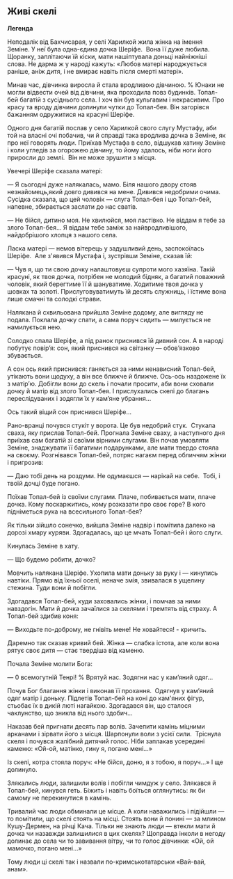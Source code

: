 ## Живі скелі

__Легенда__

Неподалік від Бахчисарая, у селі Харилкой жила жінка на імення Земіне.
У неї була одна-єдина дочка Шеріфе.
 Вона її дуже любила.
Щоранку, заплітаючи їй кіски, мати нашіптувала доньці найніжніші слова.
Не дарма ж у народі кажуть: «Любов матері народжується раніше, аніж дитя, і не вмирає навіть після смерті матері».

Минав час, дівчинка виросла й стала вродливою дівчиною.
% Юнаки не могли відвести очей від дівчини, яка проходила повз будинків.
Топал-бей багатій з сусіднього села.
І хоч він був кульгавим і некрасивим.
Про красу та вроду дівчини долинули чутки до Топал-бея.
Він загорівся бажанням одружитися на красуні Шеріфе.

Одного дня багатій послав у село Харилкой свого слугу Мустафу, аби той на власні очі побачив, чи й справді така вродлива дочка в Земіне, як про неї говорять люди.
Приїхав Мустафа в село, відшукав хатину Земіне і коли угледів за огорожею дівчину, то йому здалось, ніби ноги його приросли до землі.
 Він не може зрушити з місця.

Увечері Шеріфе сказала матері:

— Я сьогодні дуже налякалась, мамо.
Біля нашого двору стояв незнайомець,який довго дивився на мене.
Дивився недобрими очима.
Сусідка сказала, що цей чоловік — слуга Топал-бея і що Топал-бей, напевне, збирається заслати до нас сватів.

— Не бійся, дитино моя.
Не хвилюйся, моя ластівко.
Не віддам я тебе за злого Топал-бея...
Я віддам тебе заміж за найвродливішого, найдобрішого хлопця з нашого села.

Ласка матері — немов вітерець у задушливий день, заспокоїлась Шеріфе.
 Але з'явився Мустафа і, зустрівши Земіне, сказав їй:

— Чув я, що ти свою дочку налаштовуєш супроти мого хазяїна.
Такій красуні, як твоя дочка, потрібен не молодий бідняк, а багатий поважний чоловік, який берегтиме її й шануватиме.
Ходитиме твоя дочка у шовках та золоті.
Прислуговуватимуть їй десять служниць, і їстиме вона лише смачні та солодкі страви.

Налякана й схвильована прийшла Земіне додому, але вигляду не подала. Поклала дочку спати, а сама поруч сидить — милується не намилується нею.

Солодко спала Шеріфе, а під ранок приснився їй дивний сон.
А в народі побутує повір’я: сон, який приснився на світанку — обов’язково збувається.

А сон ось який приснився: ганяється за ними ненависний Топал-бей, утікають вони щодуху, а він все ближче й ближче.
Ось-ось наздожене їх з матір’ю.
Добігли вони до скель і почали просити, аби вони сховали дочку й матір від злого Топал-бея.
І прислухались скелі до благань переслідуваних і зодягли їх у кам’яне убрання...

Ось такий віщий сон приснився Шеріфе...

Рано-вранці почувся стукіт у ворота.
Це був недобрий стук.
 Стукала сваха, яку прислав Топал-бей.
Прогнала Земіне сваху, а наступного дня приїхав сам багатій зі своїми вірними слугами.
Він почав умовляти Земіне, знаджувати її багатими подарунками, але мати твердо стояла на своєму.
Розгнівався Топал-бей, потряс нагаєм перед обличчям жінки і пригрозив:

— Даю тобі день на роздуми. Не одумаєшся — нарікай на себе.
 Тобі, і твоїй дочці буде погано.

Поїхав Топал-бей із своїми слугами.
Плаче, побивається мати, плаче дочка.
Кому поскаржитись, кому розказати про своє горе?
В кого підніметься рука на всесильного Топал-бея?

Як тільки зійшло сонечко, вийшла Земіне надвір і помітила далеко на дорозі хмару куряви.
Здогадалась, що це мчать Топал-бей і його слуги.

Кинулась Земіне в хату.

— Що будемо робити, дочко?

Мовчить налякана Шеріфе.
Ухопила мати доньку за руку і — кинулись навтіки.
Прямо від їхньої оселі, неначе змія, звивалася в ущелину стежина.
Туди вони й побігли.

Здогадався Топал-бей, куди заховались жінки, і помчав за ними навздогін.
Мати й дочка зачаїлися за скелями і тремтять від страху.
А Топал-бей здибив коня:

— Виходьте по-доброму, не гнівіть мене! Не ховайтеся! - кричить.

Даремно так сказав кривий бей.
Жінка — слабка істота, але коли вона рятує своє дитя — стає твердіша від каменю.

Почала Земіне молити Бога:

— 0 всемогутній Тенрі!
% Врятуй нас.
Зодягни нас у кам’яний одяг...

Почув Бог благання жінки і виконав її прохання.
 Одягнув у кам’яний одяг матір і доньку.
Підлетів Топал-бей на коні до кам'яних фігур, стьобає їх в дикій люті нагайкою.
Здогадався він, що сталося чаклунство, що зникла від нього здобич...

Наказав бей пригнати десять пар волів.
Зачепити камінь міцними арканами і зірвати його з місця. Шарпонули воли з усієї сили.
 Тріснула скеля і почувся жалібний дитячий голос.
Ніби заплакав усередині каменю: «Ой-ой, матінко, гину я, погано мені...»

Із скелі, котра стояла поруч: «Не бійся, доню, я з тобою, я поруч...»
І ще долинуло.

Злякались люди, залишили волів і побігли чимдуж у село.
Злякався й Топал-бей, кинувся геть.
Біжить і навіть боїться оглянутись: як би самому не перекинутися в камінь.

Тривалий час люди обминали це місце.
А коли наважились і підійшли — то помітили, що скелі стоять на місці.
Стоять вони й понині — за млином Кушу-Дермен, на річці Кача.
Тільки не знають люди — втекли мати й дочка чи назавжди залишилися в цих скелях?
Щоправда інколи в негоду долинає до села чи то завивання вітру, чи то голос дівчинки: «Ой, ой мамочко, погано мені...»

Тому люди ці скелі так і назвали по-кримськотатарськи «Вай-вай, анам».

